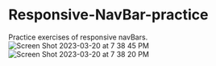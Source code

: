 # Responsive-NavBar-practice
Practice exercises of responsive navBars.
![Screen Shot 2023-03-20 at 7 38 45 PM](https://user-images.githubusercontent.com/69224630/226494512-f953593c-4ff9-4160-9266-f30fd27fb5ca.png)
![Screen Shot 2023-03-20 at 7 38 20 PM](https://user-images.githubusercontent.com/69224630/226494534-d7629f5e-4abe-45d8-a959-c035ed2f8cc5.png)
